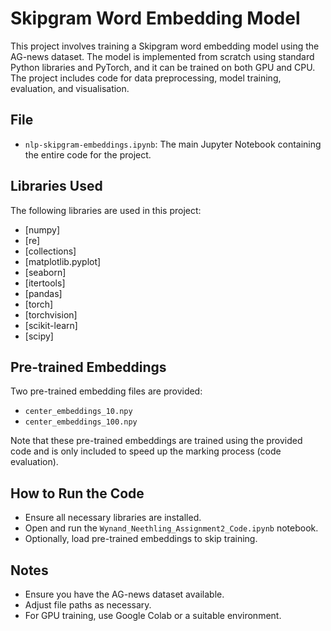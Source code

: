 # Skipgram Word Embedding Model

This project involves training a Skipgram word embedding model using the AG-news dataset. 
The model is implemented from scratch using standard Python libraries and PyTorch, and it can be trained on both GPU and CPU. 
The project includes code for data preprocessing, model training, evaluation, and visualisation.

## File

- `nlp-skipgram-embeddings.ipynb`: The main Jupyter Notebook containing the entire code for the project.

## Libraries Used

The following libraries are used in this project:

- [numpy]
- [re]
- [collections]
- [matplotlib.pyplot]
- [seaborn]
- [itertools]
- [pandas]
- [torch]
- [torchvision]
- [scikit-learn]
- [scipy]

## Pre-trained Embeddings

Two pre-trained embedding files are provided:
- `center_embeddings_10.npy`
- `center_embeddings_100.npy`

Note that these pre-trained embeddings are trained using the provided code and is only included to speed up the marking process (code evaluation). 

## How to Run the Code
- Ensure all necessary libraries are installed.
- Open and run the `Wynand_Neethling_Assignment2_Code.ipynb` notebook.
- Optionally, load pre-trained embeddings to skip training.

## Notes
- Ensure you have the AG-news dataset available.
- Adjust file paths as necessary.
- For GPU training, use Google Colab or a suitable environment.

